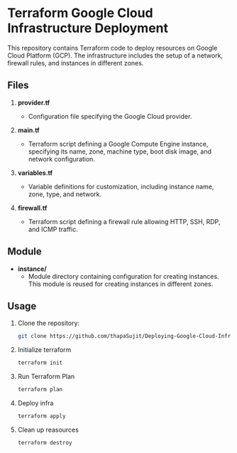 # Terraform Google Cloud Infrastructure Deployment

This repository contains Terraform code to deploy resources on Google Cloud Platform (GCP). The infrastructure includes the setup of a network, firewall rules, and instances in different zones.

## Files

1. **provider.tf**
   - Configuration file specifying the Google Cloud provider.

2. **main.tf**
   - Terraform script defining a Google Compute Engine instance, specifying its name, zone, machine type, boot disk image, and network configuration.

3. **variables.tf**
   - Variable definitions for customization, including instance name, zone, type, and network.

4. **firewall.tf**
   - Terraform script defining a firewall rule allowing HTTP, SSH, RDP, and ICMP traffic.

## Module

- **instance/**
  - Module directory containing configuration for creating instances. This module is reused for creating instances in different zones.

## Usage

1. Clone the repository:

   ```bash
   git clone https://github.com/thapaSujit/Deploying-Google-Cloud-Infrastructure-using-Terraform
   ```

2. Initialize terraform
    ```bash
    terraform init
    ```

3. Run Terraform Plan
    ```bash
    terraform plan
    ```

4. Deploy infra
    ```bash
    terraform apply
    ```

5. Clean up reasources
    ```bash
    terraform destroy
    ```
